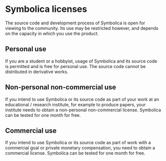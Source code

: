 # Symbolica licenses

The source code and development process of Symbolica is open for viewing to the community. Its use may be restricted however, and depends on the capacity in which you use the product.

## Personal use

If you are a student or a hobbyist, usage of Symbolica and its source code is permitted and is free for personal use. The source code cannot be distributed in derivative works.

## Non-personal non-commercial use

If you intend to use Symbolica or its source code as part of your work at an educational / research institute, for example to produce papers, your institute needs to obtain a non-personal non-commercial license. Symbolica can be tested for one month for free.

## Commercial use

If you intend to use Symbolica or its source code as part of work with a commercial goal or private monetary compensation, you need to obtain a commercial license. Symbolica can be tested for one month for free.

